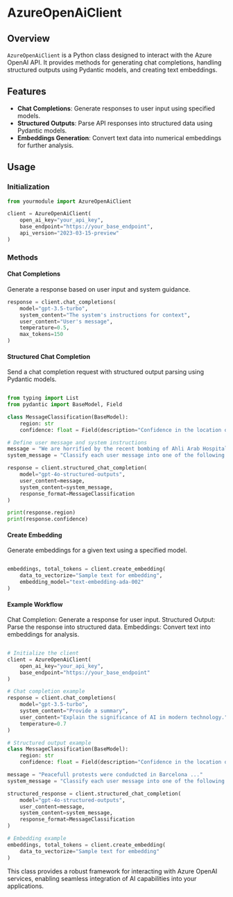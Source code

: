 # AzureOpenAiClient

## Overview

`AzureOpenAiClient` is a Python class designed to interact with the Azure OpenAI API. It provides methods for generating chat completions, handling structured outputs using Pydantic models, and creating text embeddings.

## Features

- **Chat Completions**: Generate responses to user input using specified models.
- **Structured Outputs**: Parse API responses into structured data using Pydantic models.
- **Embeddings Generation**: Convert text data into numerical embeddings for further analysis.

## Usage

### Initialization

```python
from yourmodule import AzureOpenAiClient

client = AzureOpenAiClient(
    open_ai_key="your_api_key",
    base_endpoint="https://your_base_endpoint",
    api_version="2023-03-15-preview"
)
```

### Methods
#### Chat Completions
Generate a response based on user input and system guidance.

```python
response = client.chat_completions(
    model="gpt-3.5-turbo",
    system_content="The system's instructions for context",
    user_content="User's message",
    temperature=0.5,
    max_tokens=150
)
```
#### Structured Chat Completion
Send a chat completion request with structured output parsing using Pydantic models.

```python

from typing import List
from pydantic import BaseModel, Field

class MessageClassification(BaseModel):
    region: str
    confidence: float = Field(description="Confidence in the location of the region (0-1)")

# Define user message and system instructions
message = "We are horrified by the recent bombing of Ahli Arab Hospital..."
system_message = "Classify each user message into one of the following regions: Middle East, Europe, North America, South America, Asia"

response = client.structured_chat_completion(
    model="gpt-4o-structured-outputs",
    user_content=message,
    system_content=system_message,
    response_format=MessageClassification
)

print(response.region)
print(response.confidence)
```

#### Create Embedding
Generate embeddings for a given text using a specified model.

```python

embeddings, total_tokens = client.create_embedding(
    data_to_vectorize="Sample text for embedding",
    embedding_model="text-embedding-ada-002"
)
```

#### Example Workflow
Chat Completion: Generate a response for user input.
Structured Output: Parse the response into structured data.
Embeddings: Convert text into embeddings for analysis.

```python

# Initialize the client
client = AzureOpenAiClient(
    open_ai_key="your_api_key",
    base_endpoint="https://your_base_endpoint"
)

# Chat completion example
response = client.chat_completions(
    model="gpt-3.5-turbo",
    system_content="Provide a summary",
    user_content="Explain the significance of AI in modern technology.",
    temperature=0.7
)

# Structured output example
class MessageClassification(BaseModel):
    region: str
    confidence: float = Field(description="Confidence in the location of the region (0-1)")

message = "Peacefull protests were condudcted in Barcelona ..."
system_message = "Classify each user message into one of the following regions: Middle East, Europe, North America, South America, Asia"

structured_response = client.structured_chat_completion(
    model="gpt-4o-structured-outputs",
    user_content=message,
    system_content=system_message,
    response_format=MessageClassification
)

# Embedding example
embeddings, total_tokens = client.create_embedding(
    data_to_vectorize="Sample text for embedding"
)
```

This class provides a robust framework for interacting with Azure OpenAI services, enabling seamless integration of AI capabilities into your applications.